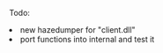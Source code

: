 <h>Todo:</h>
	<li>new hazedumper for "client.dll"</li>
	<li>port functions into internal and test it</li>
